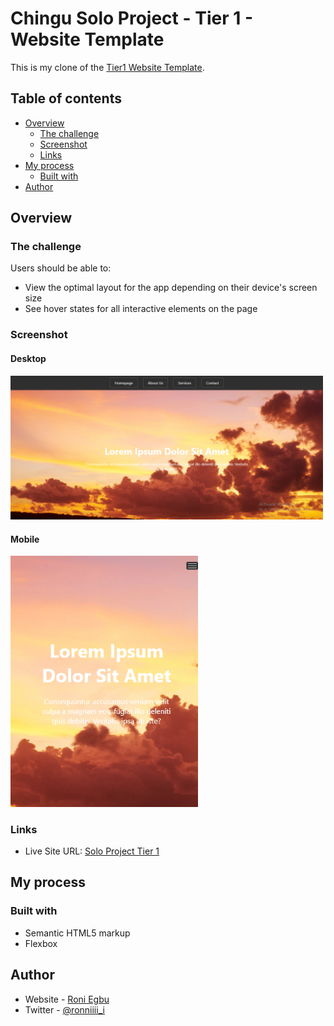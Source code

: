 # Chingu Solo Project - Tier 1 - Website Template

This is my clone of the [Tier1 Website Template](https://www.free-css.com/assets/files/free-css-templates/preview/page196/conquer/).

## Table of contents

- [Overview](#overview)
  - [The challenge](#the-challenge)
  - [Screenshot](#screenshot)
  - [Links](#links)
- [My process](#my-process)
  - [Built with](#built-with)
- [Author](#author)


## Overview

### The challenge

Users should be able to:

- View the optimal layout for the app depending on their device's screen size
- See hover states for all interactive elements on the page

### Screenshot
#### Desktop

<img src="assets/thumbs/desktop.png" style="width: 500px;">

#### Mobile

<img src="assets/thumbs/mobile.png" style="width: 300px;">

### Links

- Live Site URL: [Solo Project Tier 1](https://conquer-tier-1-soloproject.vercel.app/)

## My process

### Built with

- Semantic HTML5 markup
- Flexbox


## Author

- Website - [Roni Egbu](https://ronniiii-i.github.io)
- Twitter - [@ronniiii_i](https://www.twitter.com/ronniiii_i)

